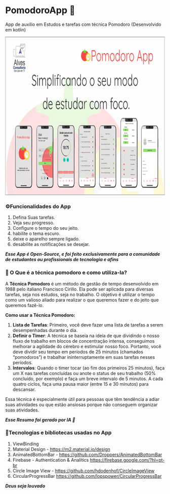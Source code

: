 # PomodoroApp 🍅
App de auxilio em Estudos e tarefas com técnica Pomodoro (Desenvolvido em kotlin) 

<img src="/banner.png" height="500"/>


### ⚙️Funcionalidades  do App
1. Defina Suas tarefas.
2. Veja seu progresso.
3. Configure o tempo do seu jeito.
4. habilite o tema escuro.
5. deixe o aparelho sempre ligado.
6. desabilite as notificações se desejar.
   
  
***Esse App é Open-Source, e foi feito exclusivamente para a comunidade de estudantes ou profissionais de tecnologia e afins*** 


### 🍅 O Que é a técnica pomodoro e como utiliza-la?
A **Técnica Pomodoro** é um método de gestão de tempo desenvolvido em 1988 pelo italiano Francisco Cirillo.
Ela pode ser aplicada para diversas tarefas, seja nos estudos, seja no trabalho.
O objetivo é utilizar o tempo como um valioso aliado para realizar o que queremos fazer e do jeito que queremos fazê-lo.

**Como usar a Técnica Pomodoro:**

1. **Lista de Tarefas**: Primeiro, você deve fazer uma lista de tarefas a serem desempenhadas durante o dia.
2. **Definir o Timer**: A técnica se baseia na ideia de que dividindo o nosso fluxo de trabalho em blocos de concentração intensa, conseguimos melhorar a agilidade do cérebro e estimular nosso foco. Portanto, você deve dividir seu tempo em períodos de 25 minutos (chamados “pomodoros”) e trabalhar ininterruptamente em suas tarefas nesses períodos.
3. **Intervalos**: Quando o timer tocar (ao fim dos primeiros 25 minutos), faça um X nas tarefas concluídas ou anote o status de seu trabalho (50% concluído, por exemplo) e faça um breve intervalo de 5 minutos. A cada quatro ciclos, faça uma pausa maior (entre 15 e 30 minutos) para descansar.

Essa técnica é especialmente útil para pessoas que têm tendência a adiar suas atividades
ou que estão ansiosas porque não conseguem organizar suas atividades.

***Esse Resumo foi gerado por IA 🤖***

### 🚀Tecnologias e bibliotecas usadas no App

1. ViewBinding
2. Material Design - https://m2.material.io/design
3. AnimatedBottomBar - https://github.com/Droppers/AnimatedBottomBar
4. Firebase - Authentication & Analitics  https://firebase.google.com/?hl=pt-br
5. Circle Image View - https://github.com/hdodenhof/CircleImageView
6. CircularProgressBar https://github.com/lopspower/CircularProgressBar


***Deus seja louvado*** 

